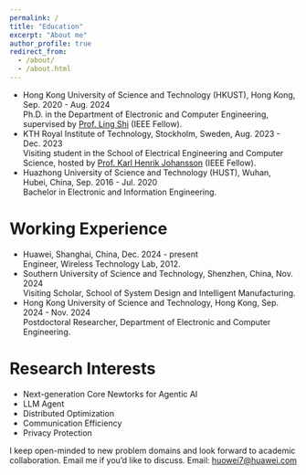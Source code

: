 ```yaml
---
permalink: /
title: "Education"
excerpt: "About me"
author_profile: true
redirect_from: 
  - /about/
  - /about.html
---
```


- Hong Kong University of Science and Technology (HKUST), Hong Kong, Sep. 2020 - Aug. 2024     
  Ph.D. in the Department of Electronic and Computer Engineering, supervised by [Prof. Ling Shi](https://eesling.home.ece.ust.hk/) (IEEE Fellow).
- KTH Royal Institute of Technology, Stockholm, Sweden, Aug. 2023 - Dec. 2023        
  Visiting student in the School of Electrical Engineering and Computer Science, hosted by [Prof. Karl Henrik Johansson](https://people.kth.se/~kallej/index.html) (IEEE Fellow).
- Huazhong University of Science and Technology (HUST), Wuhan, Hubei, China, Sep. 2016 - Jul. 2020        
  Bachelor in Electronic and Information Engineering.


Working Experience
======
- Huawei, Shanghai, China, Dec. 2024 - present    
  Engineer, Wireless Technology Lab, 2012.
- Southern University of Science and Technology, Shenzhen, China, Nov. 2024           
  Visiting Scholar, School of System Design and Intelligent Manufacturing. 
- Hong Kong University of Science and Technology, Hong Kong, Sep. 2024 - Nov. 2024           
  Postdoctoral Researcher, Department of Electronic and Computer Engineering.
 


Research Interests
======
- Next-generation Core Newtorks for Agentic AI
- LLM Agent
- Distributed Optimization
- Communication Efficiency
- Privacy Protection

I keep open-minded to new problem domains and look forward to academic collaboration. Email me if you’d like to discuss.
Email: huowei7@huawei.com
